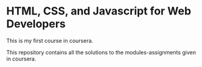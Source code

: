 # HTML, CSS, and Javascript for Web Developers
This is my first course in coursera.

This repository contains all the solutions to the modules-assignments given in coursera.
